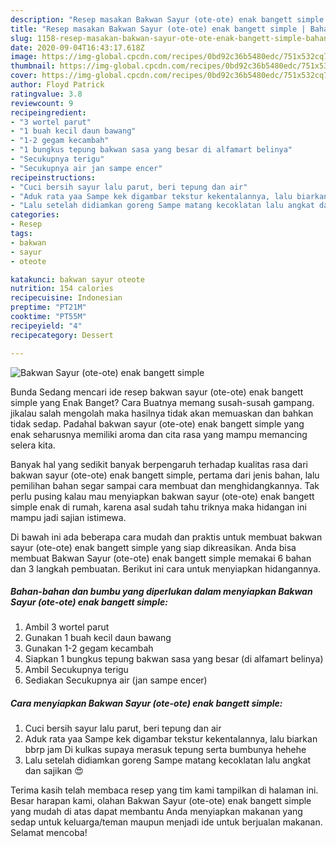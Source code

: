 ```yaml
---
description: "Resep masakan Bakwan Sayur (ote-ote) enak bangett simple | Bahan Membuat Bakwan Sayur (ote-ote) enak bangett simple Yang Enak dan Simpel"
title: "Resep masakan Bakwan Sayur (ote-ote) enak bangett simple | Bahan Membuat Bakwan Sayur (ote-ote) enak bangett simple Yang Enak dan Simpel"
slug: 1158-resep-masakan-bakwan-sayur-ote-ote-enak-bangett-simple-bahan-membuat-bakwan-sayur-ote-ote-enak-bangett-simple-yang-enak-dan-simpel
date: 2020-09-04T16:43:17.618Z
image: https://img-global.cpcdn.com/recipes/0bd92c36b5480edc/751x532cq70/bakwan-sayur-ote-ote-enak-bangett-simple-foto-resep-utama.jpg
thumbnail: https://img-global.cpcdn.com/recipes/0bd92c36b5480edc/751x532cq70/bakwan-sayur-ote-ote-enak-bangett-simple-foto-resep-utama.jpg
cover: https://img-global.cpcdn.com/recipes/0bd92c36b5480edc/751x532cq70/bakwan-sayur-ote-ote-enak-bangett-simple-foto-resep-utama.jpg
author: Floyd Patrick
ratingvalue: 3.8
reviewcount: 9
recipeingredient:
- "3 wortel parut"
- "1 buah kecil daun bawang"
- "1-2 gegam kecambah"
- "1 bungkus tepung bakwan sasa yang besar di alfamart belinya"
- "Secukupnya terigu"
- "Secukupnya air jan sampe encer"
recipeinstructions:
- "Cuci bersih sayur lalu parut, beri tepung dan air"
- "Aduk rata yaa Sampe kek digambar tekstur kekentalannya, lalu biarkan bbrp jam Di kulkas supaya merasuk tepung serta bumbunya hehehe"
- "Lalu setelah didiamkan goreng Sampe matang kecoklatan lalu angkat dan sajikan 😍"
categories:
- Resep
tags:
- bakwan
- sayur
- oteote

katakunci: bakwan sayur oteote 
nutrition: 154 calories
recipecuisine: Indonesian
preptime: "PT21M"
cooktime: "PT55M"
recipeyield: "4"
recipecategory: Dessert

---
```



![Bakwan Sayur (ote-ote) enak bangett simple](https://img-global.cpcdn.com/recipes/0bd92c36b5480edc/751x532cq70/bakwan-sayur-ote-ote-enak-bangett-simple-foto-resep-utama.jpg)

Bunda Sedang mencari ide resep bakwan sayur (ote-ote) enak bangett simple yang Enak Banget? Cara Buatnya memang susah-susah gampang. jikalau salah mengolah maka hasilnya tidak akan memuaskan dan bahkan tidak sedap. Padahal bakwan sayur (ote-ote) enak bangett simple yang enak seharusnya memiliki aroma dan cita rasa yang mampu memancing selera kita.



Banyak hal yang sedikit banyak berpengaruh terhadap kualitas rasa dari bakwan sayur (ote-ote) enak bangett simple, pertama dari jenis bahan, lalu pemilihan bahan segar sampai cara membuat dan menghidangkannya. Tak perlu pusing kalau mau menyiapkan bakwan sayur (ote-ote) enak bangett simple enak di rumah, karena asal sudah tahu triknya maka hidangan ini mampu jadi sajian istimewa.


Di bawah ini ada beberapa cara mudah dan praktis untuk membuat bakwan sayur (ote-ote) enak bangett simple yang siap dikreasikan. Anda bisa membuat Bakwan Sayur (ote-ote) enak bangett simple memakai 6 bahan dan 3 langkah pembuatan. Berikut ini cara untuk menyiapkan hidangannya.

<!--inarticleads1-->

##### Bahan-bahan dan bumbu yang diperlukan dalam menyiapkan Bakwan Sayur (ote-ote) enak bangett simple:

1. Ambil 3 wortel parut
1. Gunakan 1 buah kecil daun bawang
1. Gunakan 1-2 gegam kecambah
1. Siapkan 1 bungkus tepung bakwan sasa yang besar (di alfamart belinya)
1. Ambil Secukupnya terigu
1. Sediakan Secukupnya air (jan sampe encer)




<!--inarticleads2-->

##### Cara menyiapkan Bakwan Sayur (ote-ote) enak bangett simple:

1. Cuci bersih sayur lalu parut, beri tepung dan air
1. Aduk rata yaa Sampe kek digambar tekstur kekentalannya, lalu biarkan bbrp jam Di kulkas supaya merasuk tepung serta bumbunya hehehe
1. Lalu setelah didiamkan goreng Sampe matang kecoklatan lalu angkat dan sajikan 😍




Terima kasih telah membaca resep yang tim kami tampilkan di halaman ini. Besar harapan kami, olahan Bakwan Sayur (ote-ote) enak bangett simple yang mudah di atas dapat membantu Anda menyiapkan makanan yang sedap untuk keluarga/teman maupun menjadi ide untuk berjualan makanan. Selamat mencoba!
